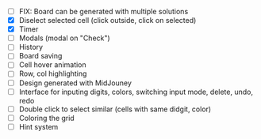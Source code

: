 - [ ] FIX: Board can be generated with multiple solutions
- [x] Diselect selected cell (click outside, click on selected)
- [x] Timer
- [ ] Modals (modal on "Check")
- [ ] History
- [ ] Board saving
- [ ] Cell hover animation
- [ ] Row, col highlighting
- [ ] Design generated with MidJouney
- [ ] Interface for inputing digits, colors, switching input mode, delete, undo, redo
- [ ] Double click to select similar (cells with same didgit, color)
- [ ] Coloring the grid
- [ ] Hint system
